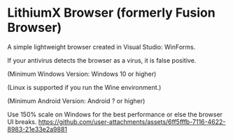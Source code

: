 # LithiumX Browser (formerly Fusion Browser)
A simple lightweight browser created in Visual Studio: WinForms.

If your antivirus detects the browser as a virus, it is false positive.

(Minimum Windows Version: Windows 10 or higher)

(Linux is supported if you run the Wine environment.)

(Minimum Android Version: Android ? or higher)

Use 150% scale on Windows for the best performance or else the browser UI breaks.
https://github.com/user-attachments/assets/6ff5fffb-7116-4622-8983-21e33e2a9881
